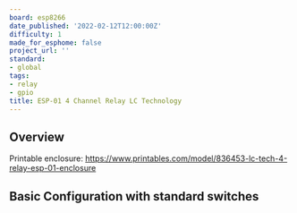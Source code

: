 ```yaml
---
board: esp8266
date_published: '2022-02-12T12:00:00Z'
difficulty: 1
made_for_esphome: false
project_url: ''
standard:
- global
tags:
- relay
- gpio
title: ESP-01 4 Channel Relay LC Technology
---
```


## Overview

Printable enclosure: https://www.printables.com/model/836453-lc-tech-4-relay-esp-01-enclosure

## Basic Configuration with standard switches